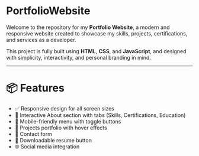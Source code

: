 # PortfolioWebsite

Welcome to the repository for my **Portfolio Website**, a modern and responsive website created to showcase my skills, projects, certifications, and services as a developer.

This project is fully built using **HTML**, **CSS**, and **JavaScript**, and designed with simplicity, interactivity, and personal branding in mind.

---
# 📦 Features

- ✅ Responsive design for all screen sizes
- 🎨 Interactive About section with tabs (Skills, Certifications, Education)
- 📱 Mobile-friendly menu with toggle buttons
- 🧩 Projects portfolio with hover effects
- 📧 Contact form
- 💾 Downloadable resume button
- 🌐 Social media integration
